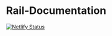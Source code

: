 # Rail-Documentation
[![Netlify Status](https://api.netlify.com/api/v1/badges/56b2d24a-a0ee-4b05-a713-240141bf7f9c/deploy-status)](https://app.netlify.com/sites/rails/deploys)
